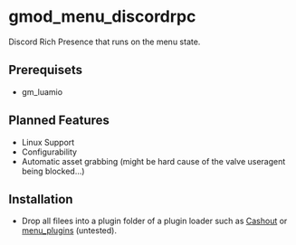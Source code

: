 # gmod_menu_discordrpc
Discord Rich Presence that runs on the menu state.

## Prerequisets
* gm_luamio

## Planned Features
* Linux Support
* Configurability
* Automatic asset grabbing (might be hard cause of the valve useragent being blocked...)

## Installation
* Drop all filees into a plugin folder of a plugin loader such as [Cashout](https://github.com/Cynosphere/Cashout) or [menu_plugins](https://github.com/glua/gmod-menu-plugins) (untested).